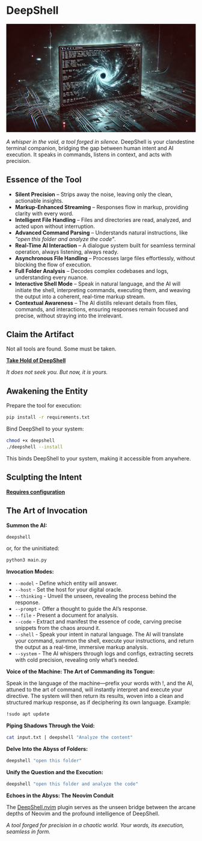 # DeepShell

![DeepShell](https://github.com/Abyss-c0re/deepshell/blob/main/LOGO.png)

_A whisper in the void, a tool forged in silence._ DeepShell is your clandestine terminal companion, bridging the gap between human intent and AI execution. It speaks in commands, listens in context, and acts with precision.

## Essence of the Tool

- **Silent Precision** – Strips away the noise, leaving only the clean, actionable insights.
- **Markup-Enhanced Streaming** – Responses flow in markup, providing clarity with every word.
- **Intelligent File Handling** – Files and directories are read, analyzed, and acted upon without interruption.
- **Advanced Command Parsing** – Understands natural instructions, like _"open this folder and analyze the code"_.
- **Real-Time AI Interaction** – A dialogue system built for seamless terminal operation, always listening, always ready.
- **Asynchronous File Handling** – Processes large files effortlessly, without blocking the flow of execution.
- **Full Folder Analysis** – Decodes complex codebases and logs, understanding every nuance.
- **Interactive Shell Mode** – Speak in natural language, and the AI will initiate the shell, interpreting commands, executing them, and weaving the output into a coherent, real-time markup stream.
- **Contextual Awareness** – The AI distills relevant details from files, commands, and interactions, ensuring responses remain focused and precise, without straying into the irrelevant.

## Claim the Artifact
Not all tools are found. Some must be taken.

[**Take Hold of DeepShell**](https://github.com/Abyss-c0re/deepshell/releases)

_It does not seek you. But now, it is yours._

## Awakening the Entity

Prepare the tool for execution:

```sh
pip install -r requirements.txt
```
Bind DeepShell to your system:

```sh
chmod +x deepshell
./deepshell --install
```
This binds DeepShell to your system, making it accessible from anywhere.

## Sculpting the Intent

[**Requires configuration**](https://github.com/Abyss-c0re/deepshell/wiki#configuration)

## The Art of Invocation

**Summon the AI:**

```sh
deepshell
```

or, for the uninitiated:

```sh
python3 main.py
```

**Invocation Modes:**

- `--model` - Define which entity will answer.
- `--host` - Set the host for your digital oracle.
- `--thinking` - Unveil the unseen, revealing the process behind the response.
- `--prompt` - Offer a thought to guide the AI’s response.
- `--file` - Present a document for analysis.
- `--code` - Extract and manifest the essence of code, carving precise snippets from the chaos around it.
- `--shell` - Speak your intent in natural language. The AI will translate your command, summon the shell, execute your instructions, and return the output as a real-time, immersive markup analysis.
- `--system` - The AI whispers through logs and configs, extracting secrets with cold precision, revealing only what’s needed.

**Voice of the Machine: The Art of Commanding its Tongue:**

Speak in the language of the machine—prefix your words with !, and the AI, attuned to the art of command, will instantly interpret and execute your directive. The system will then return its results, woven into a clean and structured markup response, as if deciphering its own language.
Example:

```sh
!sudo apt update
```

**Piping Shadows Through the Void:**

```sh
cat input.txt | deepshell "Analyze the content"
```

**Delve Into the Abyss of Folders:**

```sh
deepshell "open this folder"
```

**Unify the Question and the Execution:**

```sh
deepshell "open this folder and analyze the code"
```

**Echoes in the Abyss: The Neovim Conduit**

The [DeepShell.nvim](https://github.com/Abyss-c0re/deepshell-nvim) plugin serves as the unseen bridge between the arcane depths of Neovim and the profound intelligence of DeepShell.



_A tool forged for precision in a chaotic world. Your words, its execution, seamless in form._

